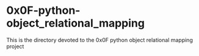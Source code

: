 # 0x0F-python-object_relational_mapping
This is the directory devoted to the 0x0F python object relational mapping project
